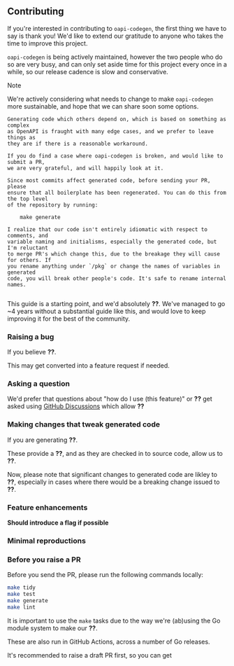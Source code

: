 ## Contributing

If you're interested in contributing to `oapi-codegen`, the first thing we have to say is thank you! We'd like to extend our gratitude to anyone who takes the time to improve this project.

`oapi-codegen` is being actively maintained, however the two people who do so are very busy, and can only set aside time for this project every once in a while, so our release cadence is slow and conservative.

> [!NOTE]
> We're actively considering what needs to change to make `oapi-codegen` more sustainable, and hope that we can share soon some options.


```
Generating code which others depend on, which is based on something as complex
as OpenAPI is fraught with many edge cases, and we prefer to leave things as
they are if there is a reasonable workaround.

If you do find a case where oapi-codegen is broken, and would like to submit a PR,
we are very grateful, and will happily look at it.

Since most commits affect generated code, before sending your PR, please
ensure that all boilerplate has been regenerated. You can do this from the top level
of the repository by running:

    make generate

I realize that our code isn't entirely idiomatic with respect to comments, and
variable naming and initialisms, especially the generated code, but I'm reluctant
to merge PR's which change this, due to the breakage they will cause for others. If
you rename anything under `/pkg` or change the names of variables in generated
code, you will break other people's code. It's safe to rename internal names.


```

This guide is a starting point, and we'd absolutely **??**. We've managed to go ~4 years without a substantial guide like this, and would love to keep improving it for the best of the community.

### Raising a bug

If you believe **??**.

This may get converted into a feature request if needed.

### Asking a question

We'd prefer that questions about "how do I use (this feature)" or **??** get asked using [GitHub Discussions](https://github.com/deepmap/oapi-codegen/discussions) which allow **??**

### Making changes that tweak generated code

If you are generating **??**.

These provide a **??**, and as they are checked in to source code, allow us to **??**.

Now, please note that significant changes to generated code are likley to **??**, especially in cases where there would be a breaking change issued to **??**.

### Feature enhancements

**Should introduce a flag if possible**

### Minimal reproductions

### Before you raise a PR

Before you send the PR, please run the following commands locally:

```sh
make tidy
make test
make generate
make lint
```

It is important to use the `make` tasks due to the way we're (ab)using the Go module system to make our **??**.

These are also run in GitHub Actions, across a number of Go releases.

It's recommended to raise a draft PR first, so you can get
